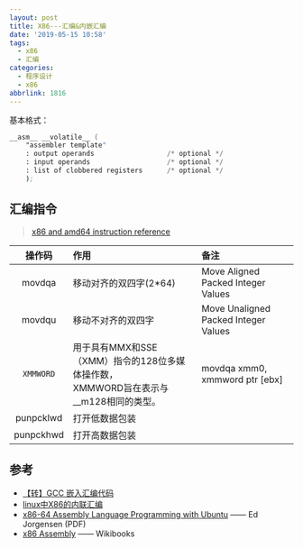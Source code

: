 ```yaml
---
layout: post
title: X86---汇编&内嵌汇编
date: '2019-05-15 10:58'
tags:
  - x86
  - 汇编
categories:
  - 程序设计
  - x86
abbrlink: 1816
---
```

基本格式：

``` asm
__asm__ __volatile__ (
    "assembler template"
    : output operands                  /* optional */
    : input operands                   /* optional */
    : list of clobbered registers      /* optional */
    );
```
<!--more-->


## 汇编指令

> [x86 and amd64 instruction reference](https://www.felixcloutier.com/x86/index.html)

| 操作码  | 作用  | 备注  |
|:------:|:-----|:------|
| movdqa  | 移动对齐的双四字(2*64) | Move Aligned Packed Integer Values  |
| movdqu  | 移动不对齐的双四字  | Move Unaligned Packed Integer Values  |
| `XMMWORD`  | 用于具有MMX和SSE（XMM）指令的128位多媒体操作数，<br/> XMMWORD旨在表示与__m128相同的类型。| movdqa   xmm0, xmmword ptr [ebx]  |
| punpcklwd  | 打开低数据包装  |   |
| punpckhwd  | 打开高数据包装  |   |



## 参考

* [【转】GCC 嵌入汇编代码](https://www.cnblogs.com/whutzhou/articles/2638498.html)
* [linux中X86的内联汇编](http://blog.chinaunix.net/uid-21602837-id-1823631.html)
* [x86-64 Assembly Language Programming with Ubuntu](http://www.egr.unlv.edu/~ed/assembly64.pdf) —— Ed Jorgensen (PDF)
* [x86 Assembly](https://en.wikibooks.org/wiki/X86_Assembly) —— Wikibooks
